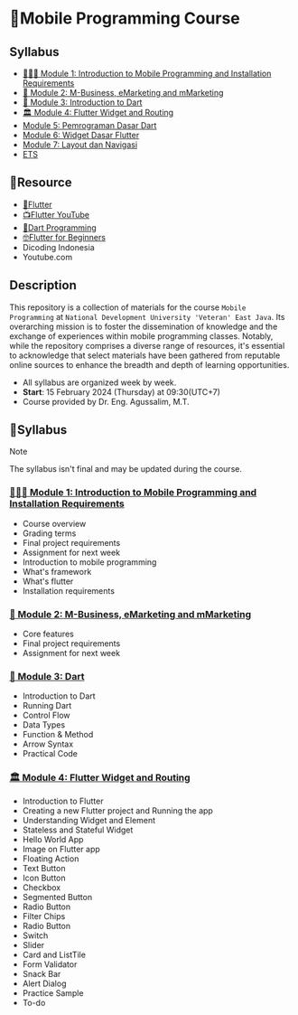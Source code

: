 # 📱Mobile Programming Course

## Syllabus
* [🙋🏻‍♂️ Module 1: Introduction to Mobile Programming and Installation Requirements](#%EF%B8%8F-module-1-introduction-to-mobile-programming-and-installation-requirements)
* [📱 Module 2: M-Business, eMarketing and mMarketing](#-module-2-m-business-emarketing-and-mmarketing)
* [🎯 Module 3: Introduction to Dart](#-module-3-dart)
* [🏛️ Module 4: Flutter Widget and Routing](#%EF%B8%8F-module-4-flutter-widget-and-routing)
* [Module 5: Pemrograman Dasar Dart]()
* [Module 6: Widget Dasar Flutter]()
* [Module 7: Layout dan Navigasi]()
* [ETS]()

## 🔗Resource
- [📱Flutter](https://docs.flutter.dev/cookbook)
- [📺Flutter YouTube](https://www.youtube.com/flutterdev)
- [🎯Dart Programming](https://dart.dev/guides/language/language-tour)
- [🤓Flutter for Beginners](https://github.com/PacktPublishing/Flutter-for-Beginners-Second-Edition)
- Dicoding Indonesia
- Youtube.com


## Description
This repository is a collection of materials for the course `Mobile Programming` at `National Development University 'Veteran' East Java`. Its overarching mission is to foster the dissemination of knowledge and the exchange of experiences within mobile programming classes. Notably, while the repository comprises a diverse range of resources, it's essential to acknowledge that select materials have been gathered from reputable online sources to enhance the breadth and depth of learning opportunities.
- All syllabus are organized week by week.
- **Start**: 15 February 2024 (Thursday) at 09:30(UTC+7)
- Course provided by Dr. Eng. Agussalim, M.T.

## 📔Syllabus
> [!NOTE] 
> The syllabus isn't final and may be updated during the course.

### [🙋🏻‍♂️ Module 1: Introduction to Mobile Programming and Installation Requirements](01-intro-to-mobile/)
- Course overview
- Grading terms
- Final project requirements
- Assignment for next week
- Introduction to mobile programming
- What's framework
- What's flutter
- Installation requirements

### [📱 Module 2: M-Business, eMarketing and mMarketing](02-business-mobile/)
- Core features
- Final project requirements
- Assignment for next week

### [🎯 Module 3: Dart](03-dart-flutter/)
- Introduction to Dart
- Running Dart
- Control Flow
- Data Types
- Function & Method
- Arrow Syntax
- Practical Code

### [🏛️ Module 4: Flutter Widget and Routing](04-widget/)
- Introduction to Flutter
- Creating a new Flutter project and Running the app
- Understanding Widget and Element
- Stateless and Stateful Widget
- Hello World App
- Image on Flutter app
- Floating Action
- Text Button
- Icon Button
- Checkbox
- Segmented Button
- Radio Button
- Filter Chips
- Radio Button
- Switch
- Slider
- Card and ListTile
- Form Validator
- Snack Bar
- Alert Dialog
- Practice Sample
- To-do

